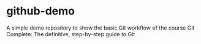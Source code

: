 # github-demo
A simple demo repository to show the basic Git workflow of the course Git Complete: The definitive, step-by-step guide to Git
